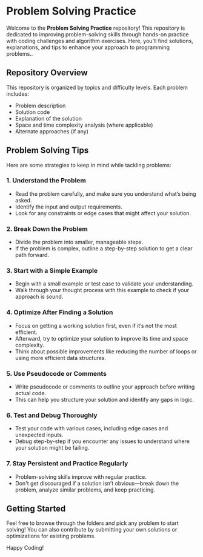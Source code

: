 # Problem Solving Practice

Welcome to the **Problem Solving Practice** repository! This repository is dedicated to improving problem-solving skills through hands-on practice with coding challenges and algorithm exercises. Here, you’ll find solutions, explanations, and tips to enhance your approach to programming problems..

## Repository Overview

This repository is organized by topics and difficulty levels. Each problem includes:
- Problem description
- Solution code
- Explanation of the solution
- Space and time complexity analysis (where applicable)
- Alternate approaches (if any)

## Problem Solving Tips

Here are some strategies to keep in mind while tackling problems:

### 1. **Understand the Problem**
   - Read the problem carefully, and make sure you understand what’s being asked.
   - Identify the input and output requirements.
   - Look for any constraints or edge cases that might affect your solution.

### 2. **Break Down the Problem**
   - Divide the problem into smaller, manageable steps.
   - If the problem is complex, outline a step-by-step solution to get a clear path forward.

### 3. **Start with a Simple Example**
   - Begin with a small example or test case to validate your understanding.
   - Walk through your thought process with this example to check if your approach is sound.

### 4. **Optimize After Finding a Solution**
   - Focus on getting a working solution first, even if it’s not the most efficient.
   - Afterward, try to optimize your solution to improve its time and space complexity.
   - Think about possible improvements like reducing the number of loops or using more efficient data structures.

### 5. **Use Pseudocode or Comments**
   - Write pseudocode or comments to outline your approach before writing actual code.
   - This can help you structure your solution and identify any gaps in logic.

### 6. **Test and Debug Thoroughly**
   - Test your code with various cases, including edge cases and unexpected inputs.
   - Debug step-by-step if you encounter any issues to understand where your solution might be failing.

### 7. **Stay Persistent and Practice Regularly**
   - Problem-solving skills improve with regular practice.
   - Don't get discouraged if a solution isn’t obvious—break down the problem, analyze similar problems, and keep practicing.


## Getting Started

Feel free to browse through the folders and pick any problem to start solving! You can also contribute by submitting your own solutions or optimizations for existing problems.

Happy Coding!

